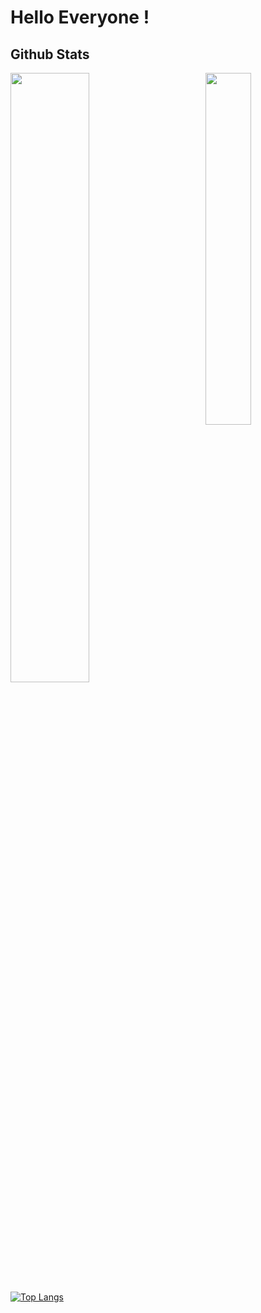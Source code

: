 # Hello Everyone ! 

## Github Stats

<img align="right" width="38%" src="https://i.imgur.com/VxANS89.jpg"/>

  <a href="https://github.com/narendradhafa"><img width="50%" src="https://github-readme-stats.vercel.app/api?username=narendradhafa&theme=radical&title_color=ff3068?"></a>
  [![Top Langs](https://github-readme-stats.vercel.app/api/top-langs/?username=narendradhafa)](https://github.com/narendradhafa/github-readme-stats)
